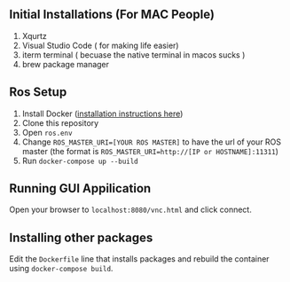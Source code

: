 ## Initial Installations (For MAC People)
1. Xqurtz
2. Visual Studio Code ( for making life easier)
3. iterm terminal ( becuase the native terminal in macos sucks )
4. brew package manager
## Ros Setup
1. Install Docker ([installation instructions here](https://docs.docker.com/desktop/))
2. Clone this repository
3. Open `ros.env` 
4. Change `ROS_MASTER_URI=[YOUR ROS MASTER]` to have the url of your ROS master (the format is `ROS_MASTER_URI=http://[IP or HOSTNAME]:11311`)
5. Run `docker-compose up --build`

## Running GUI Appilication
Open your browser to `localhost:8080/vnc.html` and click connect.

## Installing other packages
Edit the `Dockerfile` line that installs packages and rebuild the container using `docker-compose build`.
